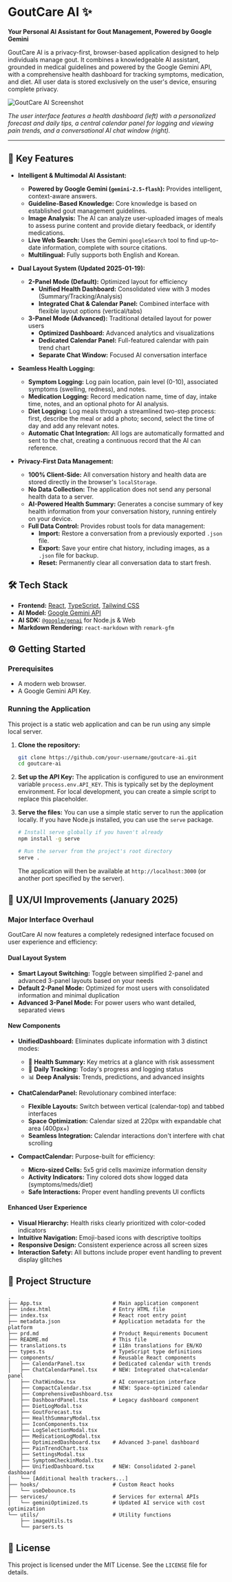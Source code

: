 # GoutCare AI ✨

**Your Personal AI Assistant for Gout Management, Powered by Google Gemini**

GoutCare AI is a privacy-first, browser-based application designed to help individuals manage gout. It combines a knowledgeable AI assistant, grounded in medical guidelines and powered by the Google Gemini API, with a comprehensive health dashboard for tracking symptoms, medication, and diet. All user data is stored exclusively on the user's device, ensuring complete privacy.

![GoutCare AI Screenshot](https://storage.googleapis.com/aip-dev-user-uploads/user-46549a75-1025-4591-95fd-2e70b22a2c17/57a75225-b467-4389-8b01-b5866162153c.png)

*The user interface features a health dashboard (left) with a personalized forecast and daily tips, a central calendar panel for logging and viewing pain trends, and a conversational AI chat window (right).*

---

## 🚀 Key Features

- **Intelligent & Multimodal AI Assistant:**
  - **Powered by Google Gemini (`gemini-2.5-flash`):** Provides intelligent, context-aware answers.
  - **Guideline-Based Knowledge:** Core knowledge is based on established gout management guidelines.
  - **Image Analysis:** The AI can analyze user-uploaded images of meals to assess purine content and provide dietary feedback, or identify medications.
  - **Live Web Search:** Uses the Gemini `googleSearch` tool to find up-to-date information, complete with source citations.
  - **Multilingual:** Fully supports both English and Korean.

- **Dual Layout System (Updated 2025-01-19):**
  - **2-Panel Mode (Default):** Optimized layout for efficiency
    - **Unified Health Dashboard:** Consolidated view with 3 modes (Summary/Tracking/Analysis)
    - **Integrated Chat & Calendar Panel:** Combined interface with flexible layout options (vertical/tabs)
  - **3-Panel Mode (Advanced):** Traditional detailed layout for power users
    - **Optimized Dashboard:** Advanced analytics and visualizations
    - **Dedicated Calendar Panel:** Full-featured calendar with pain trend chart
    - **Separate Chat Window:** Focused AI conversation interface

- **Seamless Health Logging:**
  - **Symptom Logging:** Log pain location, pain level (0-10), associated symptoms (swelling, redness), and notes.
  - **Medication Logging:** Record medication name, time of day, intake time, notes, and an optional photo for AI analysis.
  - **Diet Logging:** Log meals through a streamlined two-step process: first, describe the meal or add a photo; second, select the time of day and add any relevant notes.
  - **Automatic Chat Integration:** All logs are automatically formatted and sent to the chat, creating a continuous record that the AI can reference.

- **Privacy-First Data Management:**
  - **100% Client-Side:** All conversation history and health data are stored directly in the browser's `localStorage`.
  - **No Data Collection:** The application does not send any personal health data to a server.
  - **AI-Powered Health Summary:** Generates a concise summary of key health information from your conversation history, running entirely on your device.
  - **Full Data Control:** Provides robust tools for data management:
    - **Import:** Restore a conversation from a previously exported `.json` file.
    - **Export:** Save your entire chat history, including images, as a `.json` file for backup.
    - **Reset:** Permanently clear all conversation data to start fresh.

## 🛠️ Tech Stack

- **Frontend:** [React](https://reactjs.org/), [TypeScript](https://www.typescriptlang.org/), [Tailwind CSS](https://tailwindcss.com/)
- **AI Model:** [Google Gemini API](https://ai.google.dev/)
- **AI SDK:** [`@google/genai`](https://www.npmjs.com/package/@google/genai) for Node.js & Web
- **Markdown Rendering:** `react-markdown` with `remark-gfm`

## ⚙️ Getting Started

### Prerequisites

- A modern web browser.
- A Google Gemini API Key.

### Running the Application

This project is a static web application and can be run using any simple local server.

1.  **Clone the repository:**
    ```bash
    git clone https://github.com/your-username/goutcare-ai.git
    cd goutcare-ai
    ```

2.  **Set up the API Key:**
    The application is configured to use an environment variable `process.env.API_KEY`. This is typically set by the deployment environment. For local development, you can create a simple script to replace this placeholder.

3.  **Serve the files:**
    You can use a simple static server to run the application locally. If you have Node.js installed, you can use the `serve` package.

    ```bash
    # Install serve globally if you haven't already
    npm install -g serve

    # Run the server from the project's root directory
    serve .
    ```
    The application will then be available at `http://localhost:3000` (or another port specified by the server).

## 🎨 UX/UI Improvements (January 2025)

### Major Interface Overhaul

GoutCare AI now features a completely redesigned interface focused on user experience and efficiency:

#### Dual Layout System
- **Smart Layout Switching:** Toggle between simplified 2-panel and advanced 3-panel layouts based on your needs
- **Default 2-Panel Mode:** Optimized for most users with consolidated information and minimal duplication
- **Advanced 3-Panel Mode:** For power users who want detailed, separated views

#### New Components
- **UnifiedDashboard:** Eliminates duplicate information with 3 distinct modes:
  - 🏥 **Health Summary:** Key metrics at a glance with risk assessment
  - 📝 **Daily Tracking:** Today's progress and logging status  
  - 📊 **Deep Analysis:** Trends, predictions, and advanced insights

- **ChatCalendarPanel:** Revolutionary combined interface:
  - **Flexible Layouts:** Switch between vertical (calendar-top) and tabbed interfaces
  - **Space Optimization:** Calendar sized at 220px with expandable chat area (400px+)
  - **Seamless Integration:** Calendar interactions don't interfere with chat scrolling

- **CompactCalendar:** Purpose-built for efficiency:
  - **Micro-sized Cells:** 5x5 grid cells maximize information density
  - **Activity Indicators:** Tiny colored dots show logged data (symptoms/meds/diet)
  - **Safe Interactions:** Proper event handling prevents UI conflicts

#### Enhanced User Experience
- **Visual Hierarchy:** Health risks clearly prioritized with color-coded indicators
- **Intuitive Navigation:** Emoji-based icons with descriptive tooltips
- **Responsive Design:** Consistent experience across all screen sizes
- **Interaction Safety:** All buttons include proper event handling to prevent display glitches

## 📁 Project Structure

```
.
├── App.tsx                       # Main application component
├── index.html                    # Entry HTML file
├── index.tsx                     # React root entry point
├── metadata.json                 # Application metadata for the platform
├── prd.md                        # Product Requirements Document
├── README.md                     # This file
├── translations.ts               # i18n translations for EN/KO
├── types.ts                      # TypeScript type definitions
├── components/                   # Reusable React components
│   ├── CalendarPanel.tsx         # Dedicated calendar with trends
│   ├── ChatCalendarPanel.tsx     # NEW: Integrated chat+calendar panel
│   ├── ChatWindow.tsx            # AI conversation interface
│   ├── CompactCalendar.tsx       # NEW: Space-optimized calendar
│   ├── ComprehensiveDashboard.tsx
│   ├── DashboardPanel.tsx        # Legacy dashboard component
│   ├── DietLogModal.tsx
│   ├── GoutForecast.tsx
│   ├── HealthSummaryModal.tsx
│   ├── IconComponents.tsx
│   ├── LogSelectionModal.tsx
│   ├── MedicationLogModal.tsx
│   ├── OptimizedDashboard.tsx    # Advanced 3-panel dashboard
│   ├── PainTrendChart.tsx
│   ├── SettingsModal.tsx
│   ├── SymptomCheckinModal.tsx
│   ├── UnifiedDashboard.tsx      # NEW: Consolidated 2-panel dashboard
│   └── [Additional health trackers...]
├── hooks/                        # Custom React hooks
│   └── useDebounce.ts
├── services/                     # Services for external APIs
│   └── geminiOptimized.ts        # Updated AI service with cost optimization
└── utils/                        # Utility functions
    ├── imageUtils.ts
    └── parsers.ts
```

## 📄 License

This project is licensed under the MIT License. See the `LICENSE` file for details.